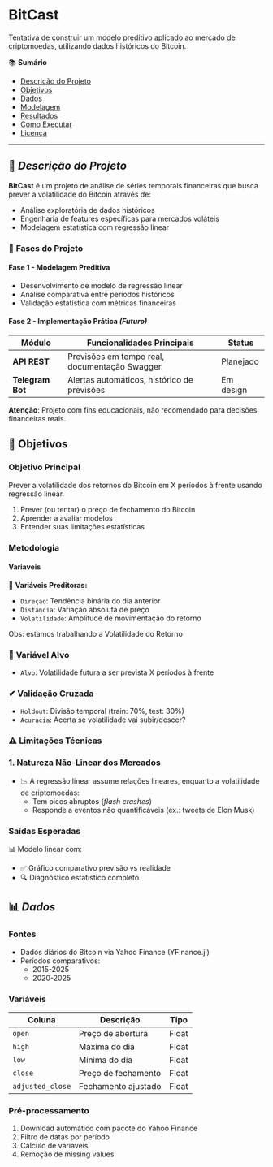 # BitCast  
Tentativa de construir um modelo preditivo aplicado ao mercado de criptomoedas, utilizando dados históricos do Bitcoin.

📚 **Sumário**
- [Descrição do Projeto](#descrição-do-projeto)  
- [Objetivos](#objetivos)  
- [Dados](#Dados)    
- [Modelagem](#modelagem)  
- [Resultados](#resultados)  
- [Como Executar](#como-executar)  
- [Licença](#licença)  

---

## 🧠 *Descrição do Projeto*  
**BitCast** é um projeto de análise de séries temporais financeiras que busca prever a volatilidade do Bitcoin através de:
- Análise exploratória de dados históricos  
- Engenharia de features específicas para mercados voláteis  
- Modelagem estatística com regressão linear  

### 🔄 **Fases do Projeto**  

#### **Fase 1 - Modelagem Preditiva**  
- Desenvolvimento de modelo de regressão linear  
- Análise comparativa entre períodos históricos
- Validação estatística com métricas financeiras  

#### **Fase 2 - Implementação Prática** *(Futuro)*  
| Módulo           | Funcionalidades Principais                     | Status       |  
|------------------|-----------------------------------------------|-------------|  
| **API REST**     | Previsões em tempo real, documentação Swagger | Planejado   |  
| **Telegram Bot** | Alertas automáticos, histórico de previsões   | Em design   |  
**Atenção**: Projeto com fins educacionais, não recomendado para decisões financeiras reais.

## 🎯 Objetivos  

### **Objetivo Principal**  
Prever a volatilidade dos retornos do Bitcoin em X períodos à frente usando regressão linear. 
1. Prever (ou tentar) o preço de fechamento do Bitcoin    
2. Aprender a avaliar modelos
3. Entender suas limitações estatísticas 

### **Metodologia**  

#### **Variaveis**  
📌 **Variáveis Preditoras:**  
- `Direção`: Tendência binária do dia anterior
- `Distancia`: Variação absoluta de preço
- `Volatilidade`: Amplitude de movimentação do retorno

Obs: estamos trabalhando a Volatilidade do Retorno

### 🎯 **Variável Alvo**
- `Alvo`: Volatilidade futura a ser prevista X períodos à frente 

### ✔ **Validação Cruzada**  
- `Holdout`: Divisão temporal (train: 70%, test: 30%)
- `Acuracia`: Acerta se volatilidade vai subir/descer?

### ⚠ **Limitações Técnicas**  
### 1. **Natureza Não-Linear dos Mercados**
- 📉 A regressão linear assume relações lineares, enquanto a volatilidade de criptomoedas:
  - Tem picos abruptos (*flash crashes*)
  - Responde a eventos não quantificáveis (ex.: tweets de Elon Musk)

### **Saídas Esperadas**  
📊 Modelo linear com:
- ✅ Gráfico comparativo previsão vs realidade
- 🔍 Diagnóstico estatístico completo

## 📊 *Dados*

### **Fontes**
- Dados diários do Bitcoin via Yahoo Finance (YFinance.jl)
- Períodos comparativos:
  - 2015-2025 
  - 2020-2025 

### **Variáveis**
| Coluna | Descrição | Tipo |
|--------|-----------|------|
| `open` | Preço de abertura | Float |
| `high` | Máxima do dia | Float |
| `low` | Mínima do dia | Float |
| `close` | Preço de fechamento | Float |
| `adjusted_close` | Fechamento ajustado | Float |

### **Pré-processamento**
1. Download automático com pacote do Yahoo Finance
2. Filtro de datas por período
3. Cálculo de variaveis
4. Remoção de missing values